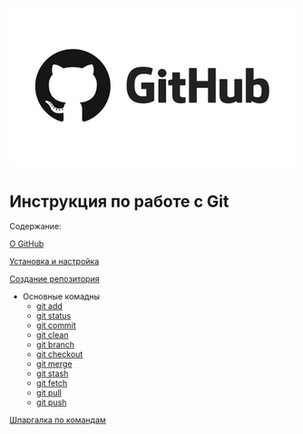 ![logo-git](./img/github_logo.jpg)
# Инструкция по работе с **Git**

Содержание:

[О GitHub](./pages/about.md)


[Установка и настройка](./pages/setup_conf.md)

[Создание репозитория](./pages/crepo.md)

- Основные комадны
    - [git add](./pages/add.md)
    - [git status](./pages/status.md)
    - [git commit](./pages/commit.md)
    - [git clean](./pages/clean.md)
    - [git branch](./pages/branch.md)
    - [git checkout](./pages/checkout.md)
    - [git merge](./pages/merge.md)
    - [git stash](./pages/stash.md)
    - [git fetch](./pages/fetch.md)
    - [git pull](./pages/pull.md)
    - [git push](./pages/push.md)

[Шпаргалка по командам](./pages/crib.md)